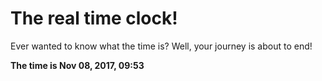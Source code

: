 # The real time clock!

Ever wanted to know what the time is? Well, your journey is about to end!

**The time is Nov 08, 2017, 09:53**